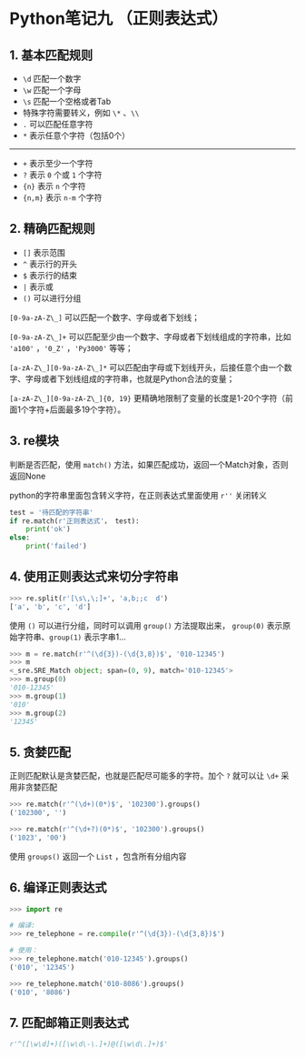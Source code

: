 # Python笔记九 （正则表达式）

## 1. 基本匹配规则

* `\d` 匹配一个数字
* `\w` 匹配一个字母
* `\s` 匹配一个空格或者Tab
* 特殊字符需要转义，例如 `\*` 、`\\`
* `.` 可以匹配任意字符
* `*` 表示任意个字符（包括0个）
  
-----

* `+` 表示至少一个字符
* `?` 表示 `0` 个或 `1` 个字符
* `{n}` 表示 `n` 个字符
* `{n,m}` 表示 `n-m` 个字符

## 2. 精确匹配规则

* `[]` 表示范围
* `^` 表示行的开头
* `$` 表示行的结束
* `|` 表示或
* `()` 可以进行分组

`[0-9a-zA-Z\_]` 可以匹配一个数字、字母或者下划线；

`[0-9a-zA-Z\_]+` 可以匹配至少由一个数字、字母或者下划线组成的字符串，比如 `'a100'` ，`'0_Z'` ，`'Py3000'` 等等；

`[a-zA-Z\_][0-9a-zA-Z\_]*` 可以匹配由字母或下划线开头，后接任意个由一个数字、字母或者下划线组成的字符串，也就是Python合法的变量；

`[a-zA-Z\_][0-9a-zA-Z\_]{0, 19}` 更精确地限制了变量的长度是1-20个字符（前面1个字符+后面最多19个字符）。

## 3. re模块

判断是否匹配，使用 `match()` 方法，如果匹配成功，返回一个Match对象，否则返回None

python的字符串里面包含转义字符，在正则表达式里面使用 `r''` 关闭转义

```python
test = '待匹配的字符串'
if re.match(r'正则表达式'， test):
    print('ok')
else:
    print('failed')
```

## 4. 使用正则表达式来切分字符串

```python
>>> re.split(r'[\s\,\;]+', 'a,b;;c  d')
['a', 'b', 'c', 'd']
```

使用 `()` 可以进行分组，同时可以调用 `group()` 方法提取出来， `group(0)` 表示原始字符串、`group(1)` 表示字串1...

```python
>>> m = re.match(r'^(\d{3})-(\d{3,8})$', '010-12345')
>>> m
<_sre.SRE_Match object; span=(0, 9), match='010-12345'>
>>> m.group(0)
'010-12345'
>>> m.group(1)
'010'
>>> m.group(2)
'12345'
```

## 5. 贪婪匹配

正则匹配默认是贪婪匹配，也就是匹配尽可能多的字符。加个 `?` 就可以让 `\d+` 采用非贪婪匹配

```python
>>> re.match(r'^(\d+)(0*)$', '102300').groups()
('102300', '')

>>> re.match(r'^(\d+?)(0*)$', '102300').groups()
('1023', '00')
```

使用 `groups()` 返回一个 `List` ，包含所有分组内容

## 6. 编译正则表达式

```python
>>> import re

# 编译:
>>> re_telephone = re.compile(r'^(\d{3})-(\d{3,8})$')

# 使用：
>>> re_telephone.match('010-12345').groups()
('010', '12345')

>>> re_telephone.match('010-8086').groups()
('010', '8086')
```

## 7. 匹配邮箱正则表达式

```python
r'^([\w\d]+)([\w\d\-\.]+)@([\w\d\.]+)$'
```
